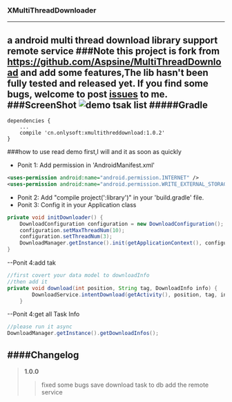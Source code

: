 ### XMultiThreadDownloader
------
a android multi thread download library support remote service
###Note
this project is fork from <https://github.com/Aspsine/MultiThreadDownload> and add some features,The lib hasn't been fully tested and released yet. If you find some bugs, welcome to post [issues](https://github.com/onlysoft/XMultiThreadDownloader/issues) to me.
###ScreenShot
![demo tsak list](https://github.com/onlysoft/XMultiThreadDownloader/raw/master/art/screenshot02.png)
#####Gradle
----------
```
dependencies {
    ...
    compile 'cn.onlysoft:xmultithreddownload:1.0.2'
}
```
###how to use
read demo first,I will and it as soon as quickly
</br>
- Ponit 1: Add permission in 'AndroidManifest.xml'
```Xml
<uses-permission android:name="android.permission.INTERNET" />
<uses-permission android:name="android.permission.WRITE_EXTERNAL_STORAGE" />
```
- Ponit 2: Add "compile project(':library')" in your 'build.gradle' file.
- Ponit 3: Config it in your Application class
```Java
private void initDownloader() {
    DownloadConfiguration configuration = new DownloadConfiguration();
    configuration.setMaxThreadNum(10);
    configuration.setThreadNum(3);
    DownloadManager.getInstance().init(getApplicationContext(), configuration);
}
```
--Ponit 4:add tak 
```Java
//first covert your data model to downloadInfo 
//then add it
private void download(int position, String tag, DownloadInfo info) {
        DownloadService.intentDownload(getActivity(), position, tag, info);
    }
```
--Ponit 4:get all Task Info
```Java
//please run it async
DownloadManager.getInstance().getDownloadInfos();
```

####Changelog
---------
> **1.0.0**
>>fixed some bugs
>>save download task to db
>>add the remote service
